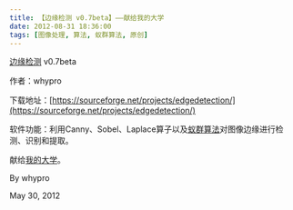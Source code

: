 ```yaml
---
title: 【边缘检测 v0.7beta】——献给我的大学
date: 2012-08-31 18:36:00
tags: [图像处理, 算法, 蚁群算法, 原创]
---
```


[边缘检测](https://en.wikipedia.org/wiki/Edge_detection) v0.7beta

作者：whypro

<!-- more -->

下载地址：[https://sourceforge.net/projects/edgedetection/](https://sourceforge.net/projects/edgedetection/)

软件功能：利用Canny、Sobel、Laplace算子以及[蚁群算法](https://en.wikipedia.org/wiki/Ant_colony_optimization_algorithms)对图像边缘进行检测、识别和提取。

献给[我的大学](https://www.xust.edu.cn/)。

By whypro

May 30, 2012

